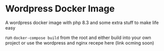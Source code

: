 # Wordpress Docker Image

A wordpress docker image with php 8.3 and some extra stuff to make life easy

run `docker-compose build` from the root and either build into your own project or use the wordpress and nginx recepe here (link ocming soon)